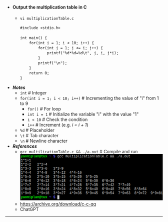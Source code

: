 - #### Output the multiplication table in C
    - `vi multiplicationTable.c`
      ```
      #include <stdio.h>
      
      int main() {
          for(int i = 1; i < 10; i++) {
              for(int j = 1; j <= i; j++) {
                  printf("%d*%d=%d\t", j, i, j*i);
              }
              printf("\n");
          }
          return 0;
      }
      ```
- ***Notes***
    - `int` # Integer
    - `for(int i = 1; i < 10; i++)` # Incrementing the value of "i" from 1 to 9
        - `for()` # For loop
        - `int i = 1` # Initialize the variable "i" with the value "1"
        - `i < 10` # Check the condition
        - `i++` # Increment (e.g. *i = i + 1*)
    - `%d` # Placeholder
    - `\t` # Tab character
    - `\n` # Newline character
- ***References***
    - `gcc multilicationTable.c && ./a.out` # Compile and run
      ![2023-08-13_14-45.png](./assets/2023-08-13_14-45.png)
    - https://archive.org/download/c-c-qq
    - ChatGPT
- ---

